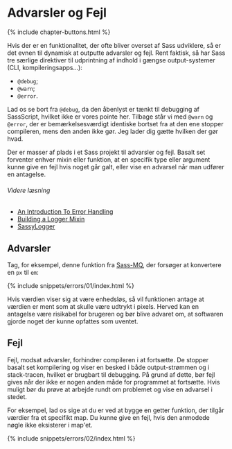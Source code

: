 
# Advarsler og Fejl

{% include chapter-buttons.html %}

Hvis der er en funktionalitet, der ofte bliver overset af Sass udviklere, så er det evnen til dynamisk at outputte advarsler og fejl. Rent faktisk, så har Sass tre særlige direktiver til udprintning af indhold i gængse output-systemer (CLI, kompileringsapps…):

* `@debug`;
* `@warn`;
* `@error`.

Lad os se bort fra `@debug`, da den åbenlyst er tænkt til debugging af SassScript, hvilket ikke er vores pointe her. Tilbage står vi med `@warn` og `@error`, der er bemærkelsesværdigt identiske bortset fra at den ene stopper compileren, mens den anden ikke gør. Jeg lader dig gætte hvilken der gør hvad.

Der er masser af plads i et Sass projekt til advarsler og fejl. Basalt set forventer enhver mixin eller funktion, at en specifik type eller argument kunne give en fejl hvis noget går galt, eller vise en advarsel når man udfører en antagelse.

###### Videre læsning

* [An Introduction To Error Handling](http://webdesign.tutsplus.com/tutorials/an-introduction-to-error-handling-in-sass--cms-19996)
* [Building a Logger Mixin](http://webdesign.tutsplus.com/tutorials/building-a-logger-mixin-in-sass--cms-22070)
* [SassyLogger](https://github.com/HugoGiraudel/SassyLogger)

## Advarsler

Tag, for eksempel, denne funktion fra [Sass-MQ](https://github.com/sass-mq/sass-mq), der forsøger at konvertere en `px` til `em`:

{% include snippets/errors/01/index.html %}

Hvis værdien viser sig at være enhedsløs, så vil funktionen antage at værdien er ment som at skulle være udtrykt i pixels. Herved kan en antagelse være risikabel for brugeren og bør blive advaret om, at softwaren gjorde noget der kunne opfattes som uventet.

## Fejl

Fejl, modsat advarsler, forhindrer compileren i at fortsætte. De stopper basalt set kompilering og viser en besked i både output-strømmen og i stack-tracen, hvilket er brugbart til debugging. På grund af dette, bør fejl gives når der ikke er nogen anden måde for programmet at fortsætte. Hvis muligt bør du prøve at arbejde rundt om problemet og vise en advarsel i stedet.

For eksempel, lad os sige at du er ved at bygge en getter funktion, der tilgår værdier fra et specifikt map. Du kunne give en fejl, hvis den anmodede nøgle ikke eksisterer i map'et.

{% include snippets/errors/02/index.html %}
